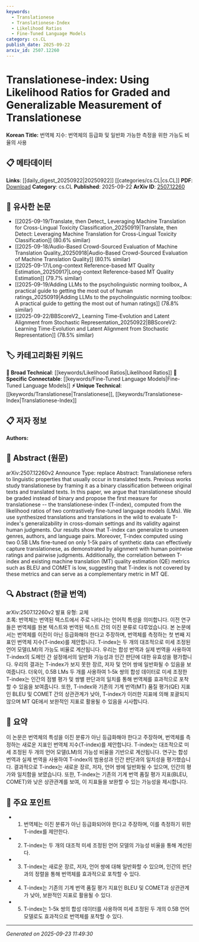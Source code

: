 ```yaml
---
keywords:
  - Translationese
  - Translationese-Index
  - Likelihood Ratios
  - Fine-Tuned Language Models
category: cs.CL
publish_date: 2025-09-22
arxiv_id: 2507.12260
---
```


<!-- KEYWORD_LINKING_METADATA:
{
  "processed_timestamp": "2025-09-23T11:49:30.806422",
  "vocabulary_version": "1.0",
  "selected_keywords": [
    "Translationese",
    "Translationese-Index",
    "Likelihood Ratios",
    "Fine-Tuned Language Models"
  ],
  "rejected_keywords": [],
  "similarity_scores": {
    "Translationese": 0.8,
    "Translationese-Index": 0.85,
    "Likelihood Ratios": 0.7,
    "Fine-Tuned Language Models": 0.75
  },
  "extraction_method": "AI_prompt_based",
  "budget_applied": true,
  "candidates_json": {
    "candidates": [
      {
        "surface": "translationese",
        "canonical": "Translationese",
        "aliases": [
          "translated text properties"
        ],
        "category": "unique_technical",
        "rationale": "Translationese is a unique linguistic property relevant to translation studies and not covered by existing metrics.",
        "novelty_score": 0.7,
        "connectivity_score": 0.6,
        "specificity_score": 0.9,
        "link_intent_score": 0.8
      },
      {
        "surface": "translationese-index",
        "canonical": "Translationese-Index",
        "aliases": [
          "T-index"
        ],
        "category": "unique_technical",
        "rationale": "The Translationese-Index is a novel metric for measuring translationese, offering a new dimension to translation quality assessment.",
        "novelty_score": 0.8,
        "connectivity_score": 0.7,
        "specificity_score": 0.9,
        "link_intent_score": 0.85
      },
      {
        "surface": "likelihood ratios",
        "canonical": "Likelihood Ratios",
        "aliases": [
          "probability ratios"
        ],
        "category": "broad_technical",
        "rationale": "Likelihood ratios are a fundamental statistical concept used in the computation of the Translationese-Index.",
        "novelty_score": 0.5,
        "connectivity_score": 0.7,
        "specificity_score": 0.6,
        "link_intent_score": 0.7
      },
      {
        "surface": "fine-tuned language models",
        "canonical": "Fine-Tuned Language Models",
        "aliases": [
          "fine-tuned LMs"
        ],
        "category": "specific_connectable",
        "rationale": "Fine-tuned language models are crucial for the computation of the Translationese-Index, linking to broader NLP applications.",
        "novelty_score": 0.6,
        "connectivity_score": 0.8,
        "specificity_score": 0.7,
        "link_intent_score": 0.75
      }
    ],
    "ban_list_suggestions": [
      "cross-domain settings",
      "human judgments",
      "synthetic data"
    ]
  },
  "decisions": [
    {
      "candidate_surface": "translationese",
      "resolved_canonical": "Translationese",
      "decision": "linked",
      "scores": {
        "novelty": 0.7,
        "connectivity": 0.6,
        "specificity": 0.9,
        "link_intent": 0.8
      }
    },
    {
      "candidate_surface": "translationese-index",
      "resolved_canonical": "Translationese-Index",
      "decision": "linked",
      "scores": {
        "novelty": 0.8,
        "connectivity": 0.7,
        "specificity": 0.9,
        "link_intent": 0.85
      }
    },
    {
      "candidate_surface": "likelihood ratios",
      "resolved_canonical": "Likelihood Ratios",
      "decision": "linked",
      "scores": {
        "novelty": 0.5,
        "connectivity": 0.7,
        "specificity": 0.6,
        "link_intent": 0.7
      }
    },
    {
      "candidate_surface": "fine-tuned language models",
      "resolved_canonical": "Fine-Tuned Language Models",
      "decision": "linked",
      "scores": {
        "novelty": 0.6,
        "connectivity": 0.8,
        "specificity": 0.7,
        "link_intent": 0.75
      }
    }
  ]
}
-->

# Translationese-index: Using Likelihood Ratios for Graded and Generalizable Measurement of Translationese

**Korean Title:** 번역체 지수: 번역체의 등급화 및 일반화 가능한 측정을 위한 가능도 비율의 사용

## 📋 메타데이터

**Links**: [[daily_digest_20250922|20250922]] [[categories/cs.CL|cs.CL]]
**PDF**: [Download](https://arxiv.org/pdf/2507.12260.pdf)
**Category**: cs.CL
**Published**: 2025-09-22
**ArXiv ID**: [2507.12260](https://arxiv.org/abs/2507.12260)

## 🔗 유사한 논문
- [[2025-09-19/Translate, then Detect_ Leveraging Machine Translation for Cross-Lingual Toxicity Classification_20250919|Translate, then Detect: Leveraging Machine Translation for Cross-Lingual Toxicity Classification]] (80.6% similar)
- [[2025-09-18/Audio-Based Crowd-Sourced Evaluation of Machine Translation Quality_20250918|Audio-Based Crowd-Sourced Evaluation of Machine Translation Quality]] (80.1% similar)
- [[2025-09-17/Long-context Reference-based MT Quality Estimation_20250917|Long-context Reference-based MT Quality Estimation]] (79.7% similar)
- [[2025-09-19/Adding LLMs to the psycholinguistic norming toolbox_ A practical guide to getting the most out of human ratings_20250919|Adding LLMs to the psycholinguistic norming toolbox: A practical guide to getting the most out of human ratings]] (78.8% similar)
- [[2025-09-22/BBScoreV2_ Learning Time-Evolution and Latent Alignment from Stochastic Representation_20250922|BBScoreV2: Learning Time-Evolution and Latent Alignment from Stochastic Representation]] (78.5% similar)

## 🏷️ 카테고리화된 키워드
**🧠 Broad Technical**: [[keywords/Likelihood Ratios|Likelihood Ratios]]
**🔗 Specific Connectable**: [[keywords/Fine-Tuned Language Models|Fine-Tuned Language Models]]
**⚡ Unique Technical**: [[keywords/Translationese|Translationese]], [[keywords/Translationese-Index|Translationese-Index]]

## 📋 저자 정보

**Authors:** 

## 📄 Abstract (원문)

arXiv:2507.12260v2 Announce Type: replace 
Abstract: Translationese refers to linguistic properties that usually occur in translated texts. Previous works study translationese by framing it as a binary classification between original texts and translated texts. In this paper, we argue that translationese should be graded instead of binary and propose the first measure for translationese -- the translationese-index (T-index), computed from the likelihood ratios of two contrastively fine-tuned language models (LMs). We use synthesized translations and translations in the wild to evaluate T-index's generalizability in cross-domain settings and its validity against human judgments. Our results show that T-index can generalize to unseen genres, authors, and language pairs. Moreover, T-index computed using two 0.5B LMs fine-tuned on only 1-5k pairs of synthetic data can effectively capture translationese, as demonstrated by alignment with human pointwise ratings and pairwise judgments. Additionally, the correlation between T-index and existing machine translation (MT) quality estimation (QE) metrics such as BLEU and COMET is low, suggesting that T-index is not covered by these metrics and can serve as a complementary metric in MT QE.

## 🔍 Abstract (한글 번역)

arXiv:2507.12260v2 발표 유형: 교체  
초록: 번역체는 번역된 텍스트에서 주로 나타나는 언어적 특성을 의미합니다. 이전 연구들은 번역체를 원본 텍스트와 번역된 텍스트 간의 이진 분류로 다루었습니다. 본 논문에서는 번역체를 이진이 아닌 등급화해야 한다고 주장하며, 번역체를 측정하는 첫 번째 지표인 번역체 지수(T-index)를 제안합니다. T-index는 두 개의 대조적으로 미세 조정된 언어 모델(LM)의 가능도 비율로 계산됩니다. 우리는 합성 번역과 실제 번역을 사용하여 T-index의 도메인 간 설정에서의 일반화 가능성과 인간 판단에 대한 유효성을 평가합니다. 우리의 결과는 T-index가 보지 못한 장르, 저자 및 언어 쌍에 일반화될 수 있음을 보여줍니다. 더욱이, 0.5B LMs 두 개를 사용하여 1-5k 쌍의 합성 데이터로 미세 조정한 T-index는 인간의 점별 평가 및 쌍별 판단과의 일치를 통해 번역체를 효과적으로 포착할 수 있음을 보여줍니다. 또한, T-index와 기존의 기계 번역(MT) 품질 평가(QE) 지표인 BLEU 및 COMET 간의 상관관계가 낮아, T-index가 이러한 지표에 의해 포괄되지 않으며 MT QE에서 보완적인 지표로 활용될 수 있음을 시사합니다.

## 📝 요약

이 논문은 번역체의 특성을 이진 분류가 아닌 등급화해야 한다고 주장하며, 번역체를 측정하는 새로운 지표인 번역체 지수(T-index)를 제안합니다. T-index는 대조적으로 미세 조정된 두 개의 언어 모델(LM)의 가능성 비율을 기반으로 계산됩니다. 연구는 합성 번역과 실제 번역을 사용하여 T-index의 범용성과 인간 판단과의 일치성을 평가했습니다. 결과적으로 T-index는 새로운 장르, 저자, 언어 쌍에 일반화될 수 있으며, 인간의 평가와 일치함을 보였습니다. 또한, T-index는 기존의 기계 번역 품질 평가 지표(BLEU, COMET)와 낮은 상관관계를 보여, 이 지표들을 보완할 수 있는 가능성을 제시합니다.

## 🎯 주요 포인트

- 1. 번역체는 이진 분류가 아닌 등급화되어야 한다고 주장하며, 이를 측정하기 위한 T-index를 제안한다.
- 2. T-index는 두 개의 대조적 미세 조정된 언어 모델의 가능성 비율을 통해 계산된다.
- 3. T-index는 새로운 장르, 저자, 언어 쌍에 대해 일반화할 수 있으며, 인간의 판단과의 정렬을 통해 번역체를 효과적으로 포착할 수 있다.
- 4. T-index는 기존의 기계 번역 품질 평가 지표인 BLEU 및 COMET과 상관관계가 낮아, 보완적인 지표로 활용될 수 있다.
- 5. T-index는 1-5k 쌍의 합성 데이터를 사용하여 미세 조정된 두 개의 0.5B 언어 모델로도 효과적으로 번역체를 포착할 수 있다.


---

*Generated on 2025-09-23 11:49:30*